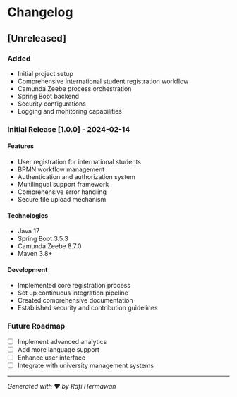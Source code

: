 # Changelog

## [Unreleased]

### Added

- Initial project setup
- Comprehensive international student registration workflow
- Camunda Zeebe process orchestration
- Spring Boot backend
- Security configurations
- Logging and monitoring capabilities

### Initial Release [1.0.0] - 2024-02-14

#### Features

- User registration for international students
- BPMN workflow management
- Authentication and authorization system
- Multilingual support framework
- Comprehensive error handling
- Secure file upload mechanism

#### Technologies

- Java 17
- Spring Boot 3.5.3
- Camunda Zeebe 8.7.0
- Maven 3.8+

#### Development

- Implemented core registration process
- Set up continuous integration pipeline
- Created comprehensive documentation
- Established security and contribution guidelines

### Future Roadmap

- [ ] Implement advanced analytics
- [ ] Add more language support
- [ ] Enhance user interface
- [ ] Integrate with university management systems

---

_Generated with ❤️ by Rafi Hermawan_
